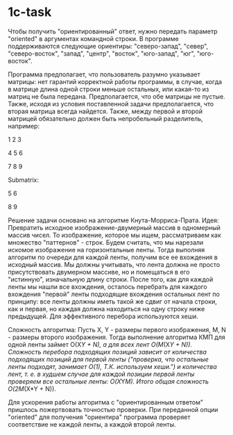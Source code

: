 # 1c-task

Чтобы получить "ориентированный" ответ, нужно передать параметр "oriented" в аргументах командной строки. В программе поддерживаются следующие ориентиры:
"северо-запад", "север", "северо-восток",
"запад", "центр", "восток",
"юго-запад", "юг", "юго-восток".


Программа предполагает, что пользователь разумно указывает матрицы: нет гарантий корректной работы программы, в случае, когда в матрице длина одной строки меньше остальных, или какая-то из матриц не была передана. Предполагается, что обе матрицы не пустые. Также, исходя из условия поставленной задачи предполагается, что вторая матрица всегда найдется.
Также, между первой и второй матрицей обязательно должен быть непробельный разделитель, например:

1 2 3

4 5 6

7 8 9

Submatrix:

5 6

8 9



Решение задачи основано на алгоритме Кнута-Морриса-Прата.
Идея: Превратить исходное изображение-двумерный массив в одномерный массив чисел. То изображение, которое мы ищем, рассматриваем как множество "паттернов" - строк. Будем считать, что мы нарезали искомое изображение на горизонтальные ленты. Тогда выполняя алгоритм по очереди для каждой ленты, получим все ее вхождения в исходный массив. Мы должны учитывать, что лента должна не просто присутствовать двумерном массиве, но и помещаться в его "истинную", изначальную длину строки. После того, как для каждой ленты мы нашли все вхождения, осталось перебрать для каждого вхождения "первой" ленты подходящие вхождения остальных лент по принципу: все ленты должны иметь такой же сдвиг от начала строки, как и первая, но каждая должна находиться на одну строку ниже предыдущей. Для эффективного перебора используются хеши.

Сложность алгоритма:
Пусть X, Y - размеры первого изображения,  M, N - размеры второго изображения. Тогда выполнение алгоритма КМП для одной ленты займет O(X*Y + N), а для всех лент  O(M*(X*Y + N)). Сложность перебора подходящих позиций зависит от количества подходящих позиций для первой ленты ("проверка, что остальные ленты подходят, занимает O(1), Т.К. используем хеши.") и количества лент, т. е. в худшем случае для каждой позиции первой ленты проверяем все остальные ленты: O(X*Y*M). Итого общая сложность O(2M*(X*Y + N)).

Для ускорения работы алгоритма с "ориентированным ответом" пришлось пожертвовать точностью проверки. При переданной опции "oriented" для получения "ориентира" программа проверяет соответствие не каждой ленты, а каждой второй ленты. 

